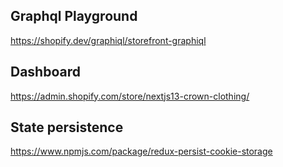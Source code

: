 ## Graphql Playground

https://shopify.dev/graphiql/storefront-graphiql

## Dashboard

https://admin.shopify.com/store/nextjs13-crown-clothing/

## State persistence

https://www.npmjs.com/package/redux-persist-cookie-storage
